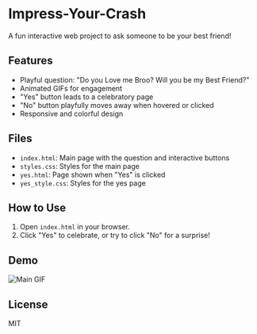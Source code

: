 # Impress-Your-Crash

A fun interactive web project to ask someone to be your best friend!

## Features
- Playful question: "Do you Love me Broo? Will you be my Best Friend?"
- Animated GIFs for engagement
- "Yes" button leads to a celebratory page
- "No" button playfully moves away when hovered or clicked
- Responsive and colorful design

## Files
- `index.html`: Main page with the question and interactive buttons
- `styles.css`: Styles for the main page
- `yes.html`: Page shown when "Yes" is clicked
- `yes_style.css`: Styles for the yes page

## How to Use
1. Open `index.html` in your browser.
2. Click "Yes" to celebrate, or try to click "No" for a surprise!

## Demo
![Main GIF](https://media1.giphy.com/media/v1.Y2lkPTc5MGI3NjExcDdtZ2JiZDR0a3lvMWF4OG8yc3p6Ymdvd3g2d245amdveDhyYmx6eCZlcD12MV9pbnRlcm5hbF9naWZfYnlfaWQmY3Q9cw/cLS1cfxvGOPVpf9g3y/giphy.gif)

## License
MIT
